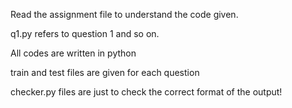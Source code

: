 Read the assignment file to understand the code given.

q1.py refers to question 1 and so on.

All codes are written in python

train and test files are given for each question

checker.py files are just to check the correct format of the output!
